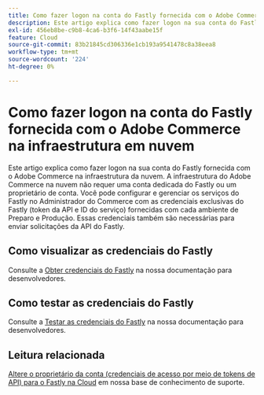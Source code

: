```yaml
---
title: Como fazer logon na conta do Fastly fornecida com o Adobe Commerce na infraestrutura em nuvem
description: Este artigo explica como fazer logon na sua conta do Fastly fornecida com o Adobe Commerce na infraestrutura da nuvem. A infraestrutura do Adobe Commerce na nuvem não requer uma conta dedicada do Fastly ou um proprietário de conta. Você pode configurar e gerenciar os serviços do Fastly no Administrador do Commerce com as credenciais exclusivas do Fastly (token da API e ID do serviço) fornecidas com cada ambiente de Preparo e Produção. Essas credenciais também são necessárias para enviar solicitações da API do Fastly.
exl-id: 456eb8be-c9b8-4ca6-b3f6-14f43aabe15f
feature: Cloud
source-git-commit: 83b21845cd306336e1cb193a9541478c8a38eea8
workflow-type: tm+mt
source-wordcount: '224'
ht-degree: 0%

---
```


# Como fazer logon na conta do Fastly fornecida com o Adobe Commerce na infraestrutura em nuvem

Este artigo explica como fazer logon na sua conta do Fastly fornecida com o Adobe Commerce na infraestrutura da nuvem. A infraestrutura do Adobe Commerce na nuvem não requer uma conta dedicada do Fastly ou um proprietário de conta. Você pode configurar e gerenciar os serviços do Fastly no Administrador do Commerce com as credenciais exclusivas do Fastly (token da API e ID do serviço) fornecidas com cada ambiente de Preparo e Produção. Essas credenciais também são necessárias para enviar solicitações da API do Fastly.

## Como visualizar as credenciais do Fastly

Consulte a [Obter credenciais do Fastly](https://devdocs.magento.com/cloud/cdn/configure-fastly.html#cloud-fastly-creds) na nossa documentação para desenvolvedores.

## Como testar as credenciais do Fastly

Consulte a [Testar as credenciais do Fastly](https://devdocs.magento.com/cloud/cdn/configure-fastly.html#test-the-fastly-credentials) na nossa documentação para desenvolvedores.

## Leitura relacionada

[Altere o proprietário da conta (credenciais de acesso por meio de tokens de API) para o Fastly na Cloud](/help/how-to/general/change-account-owner-access-credentials-via-api-tokens-for-fastly-on-cloud.md) em nossa base de conhecimento de suporte.
